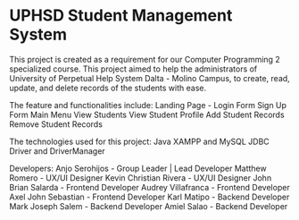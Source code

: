 # UPHSD Student Management System
This project is created as a requirement for our Computer Programming 2 specialized course.
This project aimed to help the administrators of University of Perpetual Help System Dalta - Molino Campus,
to create, read, update, and delete records of the students with ease.

The feature and functionalities include:
Landing Page - 
Login Form 
Sign Up Form
Main Menu
View Students
View Student Profile
Add Student Records
Remove Student Records

The technologies used for this project:
Java
XAMPP and MySQL
JDBC Driver and DriverManager

Developers:
Anjo Serohijos - Group Leader | Lead Developer
Matthew Romero - UX/UI Designer
Kevin Christian Rivera - UX/UI Designer
John Brian Salarda - Frontend Developer
Audrey Villafranca - Frontend Developer
Axel John Sebastian - Frontend Developer
Karl Matipo - Backend Developer
Mark Joseph Salem - Backend Developer
Amiel Salao - Backend Developer
